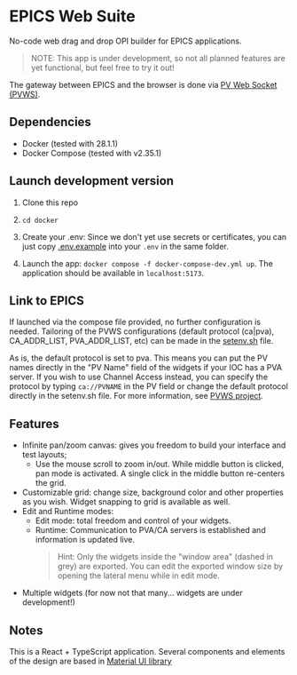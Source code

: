 # EPICS Web Suite

No-code web drag and drop OPI builder for EPICS applications.

> NOTE: This app is under development, so not all planned features are yet functional, but feel free to try it out!

The gateway between EPICS and the browser is done via [PV Web Socket (PVWS)](https://github.com/ornl-epics/pvws).

## Dependencies

- Docker (tested with 28.1.1)
- Docker Compose (tested with v2.35.1)

## Launch development version

1. Clone this repo

2. `cd docker`

3. Create your .env: Since we don't yet use secrets or certificates, you can just copy [.env.example](./docker/.env.example) into your `.env` in the same folder.

4. Launch the app: `docker compose -f docker-compose-dev.yml up`. The application should be available in `localhost:5173`.

## Link to EPICS

If launched via the compose file provided, no further configuration is needed. Tailoring of the PVWS configurations (default protocol (ca|pva), CA_ADDR_LIST, PVA_ADDR_LIST, etc) can be made in the [setenv.sh](docker/pvws/setenv.sh) file.

As is, the default protocol is set to pva. This means you can put the PV names directly in the "PV Name" field of the widgets if your IOC has a PVA server.
If you wish to use Channel Access instead, you can specify the protocol by typing `ca://PVNAME` in the PV field or change the default protocol directly in the setenv.sh file. For more information, see [PVWS project](https://github.com/ornl-epics/pvws).

## Features

- Infinite pan/zoom canvas: gives you freedom to build your interface and test layouts;
  - Use the mouse scroll to zoom in/out. While middle button is clicked, pan mode is activated. A single click in the middle button re-centers the grid.
- Customizable grid: change size, background color and other properties as you wish. Widget snapping to grid is available as well.
- Edit and Runtime modes:
  - Edit mode: total freedom and control of your widgets.
  - Runtime: Communication to PVA/CA servers is established and information is updated live.
    > Hint: Only the widgets inside the "window area" (dashed in grey) are exported. You can edit the exported window size by opening the lateral menu while in edit mode.
- Multiple widgets (for now not that many... widgets are under development!)

## Notes

This is a React + TypeScript application. Several components and elements of the design are based in [Material UI library](https://mui.com/material-ui/)
